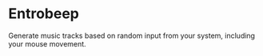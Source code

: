 # Entrobeep

Generate music tracks based on random input from your system,
including your mouse movement.
